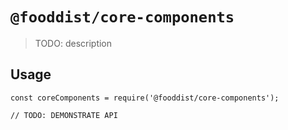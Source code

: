 # `@fooddist/core-components`

> TODO: description

## Usage

```
const coreComponents = require('@fooddist/core-components');

// TODO: DEMONSTRATE API
```
